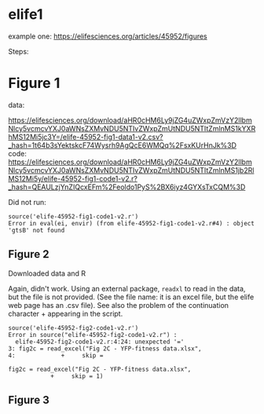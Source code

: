 # elife1

example one:  <https://elifesciences.org/articles/45952/figures>

Steps:


# Figure 1

data:

<https://elifesciences.org/download/aHR0cHM6Ly9jZG4uZWxpZmVzY2llbmNlcy5vcmcvYXJ0aWNsZXMvNDU5NTIvZWxpZmUtNDU5NTItZmlnMS1kYXRhMS12Mi5jc3Y=/elife-45952-fig1-data1-v2.csv?_hash=1t64b3sYektskcF74Wysrh9AgQcE6WMQq%2FsxKUrHnJk%3D>
code: <https://elifesciences.org/download/aHR0cHM6Ly9jZG4uZWxpZmVzY2llbmNlcy5vcmcvYXJ0aWNsZXMvNDU5NTIvZWxpZmUtNDU5NTItZmlnMS1jb2RlMS12Mi5y/elife-45952-fig1-code1-v2.r?_hash=QEAULzjYnZIQcxEFm%2Feoldo1PyS%2BX6iyz4GYXsTxCQM%3D>


Did not run:

```
source('elife-45952-fig1-code1-v2.r')
Error in eval(ei, envir) (from elife-45952-fig1-code1-v2.r#4) : object 'gtsB' not found
```


## Figure 2

Downloaded data and R

Again, didn't work.  Using an external package, `readxl` to read in
the data, but the file is not provided.  (See the file name: it is an
excel file, but the elife web page has an .csv file).  See also the
problem of the continuation character + appearing in the script.

```
source('elife-45952-fig2-code1-v2.r')
Error in source("elife-45952-fig2-code1-v2.r") : 
  elife-45952-fig2-code1-v2.r:4:24: unexpected '='
3: fig2c = read_excel("Fig 2C - YFP-fitness data.xlsx", 
4:             +     skip =
```


```
fig2c = read_excel("Fig 2C - YFP-fitness data.xlsx", 
            +     skip = 1)
```


## Figure 3
